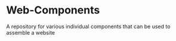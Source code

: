 # Web-Components
A repository for various individual components that can be used to assemble a website
